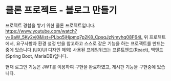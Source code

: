 # 클론 프로젝트 - 블로그 만들기

프로젝트 경험을 쌓기 위한 클론 프로젝트입니다.
https://www.youtube.com/watch?v=9aW_5Ky2vj0&list=PLbq5jHjpmq7p2K8_CpsqJzNmvhq08F64L
위 프로젝트에서, 요구사항과 환경 설정 만을 참고하고 스스로 같은 기능을 하는 프로젝트를 만드는 중에 있습니다.(UX/UI 디자인 제외)
사용된 프레임워크는 프론트엔드(React), 백엔드(Spring Boot, MariaDB)입니다.

현재 로그인 기능은 JWT를 이용하여 구현을 완료하였고, 게시판 기능을 구현중에 있습니다.
